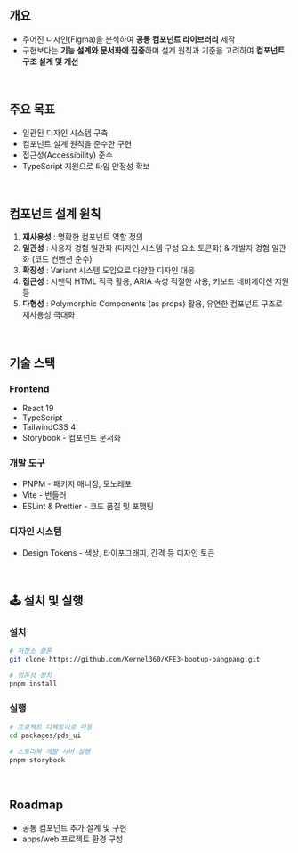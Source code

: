 ## 개요

- 주어진 디자인(Figma)을 분석하여 **공통 컴포넌트 라이브러리** 제작
- 구현보다는 **기능 설계와 문서화에 집중**하며 설계 원칙과 기준을 고려하여 **컴포넌트 구조 설계 및 개선**

<br/>

## 주요 목표

- 일관된 디자인 시스템 구축
- 컴포넌트 설계 원칙을 준수한 구현
- 접근성(Accessibility) 준수
- TypeScript 지원으로 타입 안정성 확보

<br/>

## 컴포넌트 설계 원칙

1. **재사용성** : 명확한 컴포넌트 역할 정의
2. **일관성** : 사용자 경험 일관화 (디자인 시스템 구성 요소 토큰화) & 개발자 경험 일관화 (코드 컨벤션 준수)
3. **확장성** : Variant 시스템 도입으로 다양한 디자인 대응
4. **접근성** : 시맨틱 HTML 적극 활용, ARIA 속성 적절한 사용, 키보드 네비게이션 지원 등
5. **다형성** : Polymorphic Components (as props) 활용, 유연한 컴포넌트 구조로 재사용성 극대화

<br/>

## 기술 스택

### Frontend

- React 19
- TypeScript
- TailwindCSS 4
- Storybook - 컴포넌트 문서화

### 개발 도구

- PNPM - 패키지 매니징, 모노레포
- Vite - 번들러
- ESLint & Prettier - 코드 품질 및 포맷팅

### 디자인 시스템

- Design Tokens - 색상, 타이포그래피, 간격 등 디자인 토큰

<br/>

## 🕹 설치 및 실행

### 설치

```bash
# 저장소 클론
git clone https://github.com/Kernel360/KFE3-bootup-pangpang.git

# 의존성 설치
pnpm install
```

### 실행

```bash
# 프로젝트 디렉토리로 이동
cd packages/pds_ui

# 스토리북 개발 서버 실행
pnpm storybook
```

<br/>

## Roadmap

- 공통 컴포넌트 추가 설계 및 구현
- apps/web 프로젝트 환경 구성
